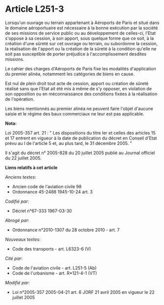 # Article L251-3

Lorsqu'un ouvrage ou terrain appartenant à Aéroports de Paris et situé dans le domaine aéroportuaire est nécessaire à la
bonne exécution par la société de ses missions de service public ou au développement de celles-ci, l'Etat s'oppose à sa
cession, à son apport, sous quelque forme que ce soit, à la création d'une sûreté sur cet ouvrage ou terrain, ou subordonne
la cession, la réalisation de l'apport ou la création de la sûreté à la condition qu'elle ne soit pas susceptible de porter
préjudice à l'accomplissement desdites missions.

Le cahier des charges d'Aéroports de Paris fixe les modalités d'application du premier alinéa, notamment les catégories de
biens en cause.

Est nul de plein droit tout acte de cession, apport ou création de sûreté réalisé sans que l'Etat ait été mis à même de s'y
opposer, en violation de son opposition ou en méconnaissance des conditions fixées à la réalisation de l'opération.

Les biens mentionnés au premier alinéa ne peuvent faire l'objet d'aucune saisie et le régime des baux commerciaux ne leur est
pas applicable.

**Nota:**

Loi 2005-357 art. 21 : " Les dispositions du titre Ier et celles des articles 15 et 17 entrent en vigueur à la date de
publication du décret en Conseil d'Etat prévu au I de l'article 5 et, au plus tard, le 31 décembre 2005. " 

Il s'agit du décret n° 2005-828 du 20 juillet 2005 publié au Journal officiel du 22 juillet 2005.

**Liens relatifs à cet article**

_Anciens textes_:

  - Ancien code de l'aviation civile 98
  - Ordonnance 45-2488 1945-10-24 art. 3

_Codifié par_:

  - Décret n°67-333 1967-03-30

_Abrogé par_:

  - Ordonnance n°2010-1307 du 28 octobre 2010 - art. 7

_Nouveaux textes_:

  - Code des transports - art. L6323-6 (V)

_Cité par_:

  - Code de l'aviation civile - art. L251-5 (Ab)
  - Code de l'urbanisme - art. R*121-4-1 (VT)

_Modifié par_:

  - Loi n°2005-357 2005-04-21 art. 6 JORF 21 avril 2005 en vigueur le 22 juillet 2005
